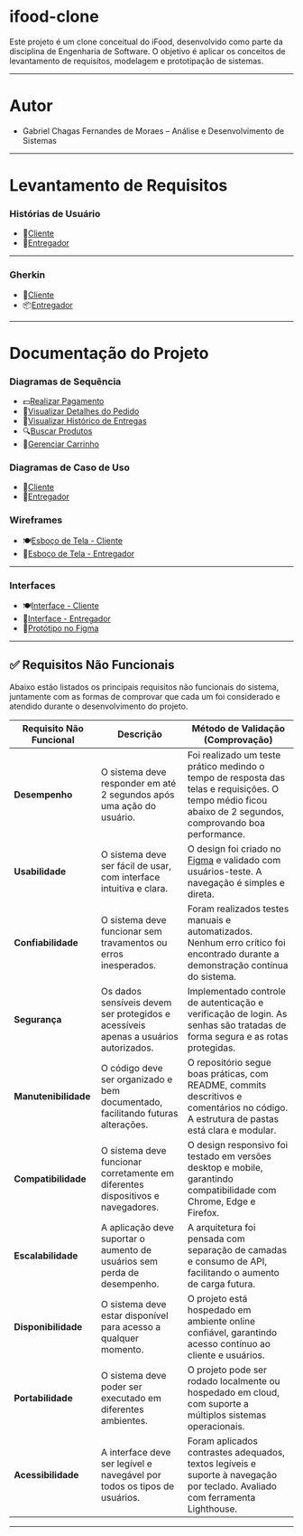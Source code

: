 # ifood-clone
Este projeto é um clone conceitual do
iFood, desenvolvido como parte da
disciplina de Engenharia de Software. O
objetivo é aplicar os conceitos de
levantamento de requisitos, modelagem e
prototipação de sistemas.

---

# Autor
- Gabriel Chagas Fernandes de Moraes – Análise e Desenvolvimento de Sistemas

---

# Levantamento de Requisitos

### Histórias de Usuário
- 👤[Cliente](./História%20de%20Usuário%20-%20Cliente.md)
- 🛵[Entregador](./História%20de%20Usuário%20-%20Entregador.md)

---

### Gherkin
- 🙋[Cliente](./Gherkin%20-%20Cliente.md)
- 📦[Entregador](./Gherkin%20-%20Entregador.md)
---

# Documentação do Projeto

### Diagramas de Sequência
- 💵[Realizar Pagamento](./Diagrama%20de%20Sequência%20-%20Realizar%20Pagamento.png)
- 🍔[Visualizar Detalhes do Pedido](./Diagrama%20de%20Sequência%20-%20Visualizar%20Detalhes%20do%20Pedido.png)
- 📜[Visualizar Histórico de Entregas](./Diagrama%20de%20Sequência%20-%20Visualizar%20Histórico%20de%20Entregas.png)
- 🔍[Buscar Produtos](./Diagrama%20de%20Sequência%20-%20Buscar%20Produtos.png)
- 🛒[Gerenciar Carrinho](./Diagrama%20de%20Sequência%20-%20Gerenciar%20Carrinho.png)

### Diagramas de Caso de Uso
- 🍴[Cliente](./Diagrama%20de%20Casos%20de%20Uso%20-%20Cliente.png)
- 🛵[Entregador](./Diagrama%20de%20Casos%20de%20Uso%20-%20Entregador.png)

### Wireframes
- 🍽️[Esboço de Tela - Cliente](./Esboço%20de%20Tela%20-%20Cliente.png)  
- 🛵[Esboço de Tela - Entregador](./Esboço%20de%20Tela%20-%20Entregador.png)  

---

### Interfaces
- 🍽️[Interface - Cliente](./Interface%20-%20Cliente.png)  
- 🛵[Interface - Entregador](./Interface%20-%20Entregador.png)  
- 🎨[Protótipo no Figma](https://www.figma.com/design/0wILuw3bEQJP4ZskA0KHIF/ifood-clone---Gabriel-Chagas?node-id=0-1&t=hMnF3ZHYifUxAjAL-1)

---

## ✅ Requisitos Não Funcionais

Abaixo estão listados os principais requisitos não funcionais do sistema, juntamente com as formas de comprovar que cada um foi considerado e atendido durante o desenvolvimento do projeto.

| **Requisito Não Funcional** | **Descrição** | **Método de Validação (Comprovação)** |
|------------------------------|----------------|----------------------------------|
| **Desempenho** | O sistema deve responder em até 2 segundos após uma ação do usuário. | Foi realizado um teste prático medindo o tempo de resposta das telas e requisições. O tempo médio ficou abaixo de 2 segundos, comprovando boa performance. |
| **Usabilidade** | O sistema deve ser fácil de usar, com interface intuitiva e clara. | O design foi criado no [Figma](https://www.figma.com/design/0wILuw3bEQJP4ZskA0KHIF/ifood-clone---Gabriel-Chagas?node-id=0-1&t=hMnF3ZHYifUxAjAL-1) e validado com usuários-teste. A navegação é simples e direta. |
| **Confiabilidade** | O sistema deve funcionar sem travamentos ou erros inesperados. | Foram realizados testes manuais e automatizados. Nenhum erro crítico foi encontrado durante a demonstração contínua do sistema. |
| **Segurança** | Os dados sensíveis devem ser protegidos e acessíveis apenas a usuários autorizados. | Implementado controle de autenticação e verificação de login. As senhas são tratadas de forma segura e as rotas protegidas. |
| **Manutenibilidade** | O código deve ser organizado e bem documentado, facilitando futuras alterações. | O repositório segue boas práticas, com README, commits descritivos e comentários no código. A estrutura de pastas está clara e modular. |
| **Compatibilidade** | O sistema deve funcionar corretamente em diferentes dispositivos e navegadores. | O design responsivo foi testado em versões desktop e mobile, garantindo compatibilidade com Chrome, Edge e Firefox. |
| **Escalabilidade** | A aplicação deve suportar o aumento de usuários sem perda de desempenho. | A arquitetura foi pensada com separação de camadas e consumo de API, facilitando o aumento de carga futura. |
| **Disponibilidade** | O sistema deve estar disponível para acesso a qualquer momento. | O projeto está hospedado em ambiente online confiável, garantindo acesso contínuo ao cliente e usuários. |
| **Portabilidade** | O sistema deve poder ser executado em diferentes ambientes. | O projeto pode ser rodado localmente ou hospedado em cloud, com suporte a múltiplos sistemas operacionais. |
| **Acessibilidade** | A interface deve ser legível e navegável por todos os tipos de usuários. | Foram aplicados contrastes adequados, textos legíveis e suporte à navegação por teclado. Avaliado com ferramenta Lighthouse. |

---
